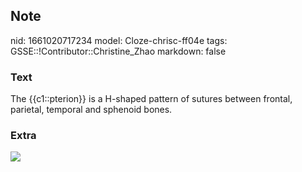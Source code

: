 ## Note
nid: 1661020717234
model: Cloze-chrisc-ff04e
tags: GSSE::!Contributor::Christine_Zhao
markdown: false

### Text
<div>
  <div>
    <div>
      <div>
        The {{c1::pterion}} is a H-shaped pattern of sutures
        between frontal, parietal, temporal and sphenoid bones.
      </div>
    </div>
  </div>
</div>

### Extra
<img src="Screen%20Shot%202021-07-29%20at%208.26.10%20pm.png">
